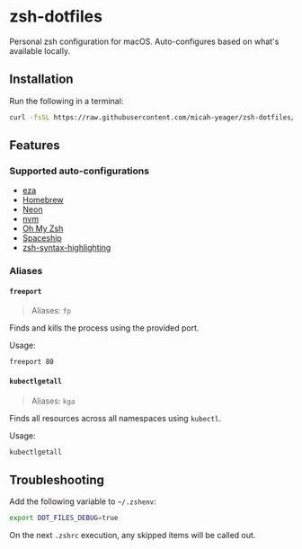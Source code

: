 # zsh-dotfiles
Personal zsh configuration for macOS. Auto-configures based on what's available locally.

## Installation

Run the following in a terminal:

```sh
curl -fsSL https://raw.githubusercontent.com/micah-yeager/zsh-dotfiles/main/install.zsh | zsh 
```

## Features

### Supported auto-configurations

- [eza](https://eza.rocks/)
- [Homebrew](https://brew.sh/)
- [Neon](https://neon.tech/docs/reference/neon-cli)
- [nvm](https://github.com/nvm-sh/nvm)
- [Oh My Zsh](https://ohmyz.sh/)
- [Spaceship](https://spaceship-prompt.sh/)
- [zsh-syntax-highlighting](https://github.com/zsh-users/zsh-syntax-highlighting)

### Aliases

#### `freeport`

> Aliases: `fp`

Finds and kills the process using the provided port.

Usage:

```sh
freeport 80
```

#### `kubectlgetall`

> Aliases: `kga`

Finds all resources across all namespaces using `kubectl`.

Usage:

```sh
kubectlgetall
```

## Troubleshooting

Add the following variable to `~/.zshenv`:

```sh
export DOT_FILES_DEBUG=true
```

On the next `.zshrc` execution, any skipped items will be called out.
